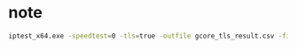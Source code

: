 # note

```bash
iptest_x64.exe -speedtest=0 -tls=true -outfile gcore_tls_result.csv -file ip2.txt -max 5
```
